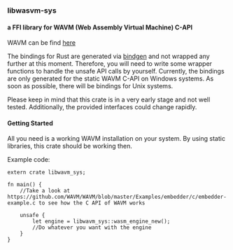 ### libwasvm-sys

#### a FFI library for WAVM (Web Assembly Virtual Machine) C-API

WAVM can be find [here](https://github.com/WAVM/WAVM) 

The bindings for Rust are generated via [bindgen](https://crates.io/crates/bindgen) and not wrapped any further at this moment. Therefore, you will need to write some wrapper functions to handle the unsafe API calls by yourself.
Currently, the bindings are only generated for the static WAVM C-API on Windows systems. As soon as possible, there will be bindings for Unix systems.

Please keep in mind that this crate is in a very early stage and not well tested. Additionally, the provided interfaces could change rapidly.

#### Getting Started

All you need is a working WAVM installation on your system. By using static libraries, this crate should be working then.

Example code:

```
extern crate libwavm_sys;

fn main() {
    //Take a look at https://github.com/WAVM/WAVM/blob/master/Examples/embedder/c/embedder-example.c to see how the C API of WAVM works
    
    unsafe {
        let engine = libwavm_sys::wasm_engine_new();
        //Do whatever you want with the engine
    }
}
```